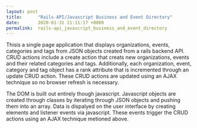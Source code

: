 ```yaml
---
layout: post
title:      "Rails-API/Javascript Business and Event Directory"
date:       2020-01-31 21:11:17 +0000
permalink:  rails-api_javascript_business_and_event_directory
---
```


Thisis a single page application that displays organizations, events, categories and tags from JSON objects created from a rails backend API.  CRUD actions include a create action that creats new organizations, events and their related categories and tags.  Additionally, each organization, event, category and tag object has a rank attribute that is incremented through an update CRUD action.  These CRUD actions are updated using an AJAX technique so no browser refresh is necessary.

The DOM is built out entirely though javascript.  Javascript objects are created through classes by iterating through JSON objects and pushing them into an array.  Data is dispalyed on the user interface by creating elements and listener events via javascript.  These events trigger the CRUD actions using an AJAX technique metioned above.
